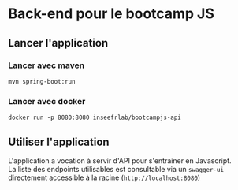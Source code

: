# Back-end pour le bootcamp JS

## Lancer l'application
### Lancer avec maven  
```
mvn spring-boot:run
```

### Lancer avec docker

```
docker run -p 8080:8080 inseefrlab/bootcampjs-api
```

## Utiliser l'application  

L'application a vocation à servir d'API pour s'entrainer en Javascript.  
La liste des endpoints utilisables est consultable via un `swagger-ui` directement accessible à la racine (`http://localhost:8080`)

